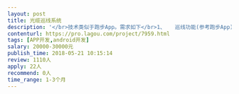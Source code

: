 ```yaml
---                
layout: post       
title: 光缆巡线系统           
description: '</br>技术类似于跑步App。需求如下</br>1、	巡线功能(参考跑步App)：开始巡线、暂停巡线、恢复巡线、结束巡线。巡线过程中，显示地图、当前位置、运动轨迹、巡线时间、平均速度、距离等信息。巡线轨迹保存到服务器（可能使用百度鹰眼）。巡线过程中可以拍照上传。如果开始巡线、结束巡线不在指定的位置，则需要拍照说明。开始巡线时，可以选择线路属于哪个大区、哪个维护区、哪个段落。</br>2、	外勤功能：开始外勤、结束外勤。记录开始外勤时间点/位置、结束外勤时间点/位置。如果开始外勤、结束外勤不在指定位置，则需要拍照上传。</br>3、	位置点采集功能：采集一个位置点的经纬度，添加备注上传到系统。</br>4、	实现内存驻留，系统进入后台后，还可以跟踪员工整体轨迹，可以远程控制轨迹上报时间间隔。</br>5、	以上功能需要合并到现有系统中，现有系统占用内存比较多，需要做到使用巡线的时候，单独只开巡线模块，其他模块不占用内存。要尽量减少系统耗电。</br>'     
contenturl: https://pro.lagou.com/project/7959.html      
tags: [APP开发,android开发]            
salary: 20000-30000元          
publish_time: 2018-05-21 10:15:14         
review: 1110人                   
apply: 22人                   
recommend: 0人                   
time_range: 1-3个月              
---                 
```

